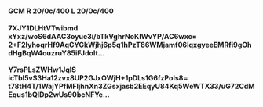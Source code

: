 #### GCM R 20/0c/400 L 20/0c/400
**7XJY1DLHtVTwibmd**<br/>**xYxz/woS6dAAC3oyue3i/bTkVghrNoKlWvYP/AC6wxc=**<br/>**2+F2IyhoqrHf9AqCYGkWjhj6p5q1hPzT86WMjamf06lqxgyeeEMRfi9gOhdHgBqW4ouzruY85iFJdoIt...**<br/><br/>
**Y7rsPLsZWHw1JqlS**<br/>**icTbl5vS3Ha12zvx8UP2GJxOWjH+1pDLs1G6fzPols8=**<br/>**t78tH4T/1WajYPfMFljhnXn3ZGsxjasb2EEqyU84Kq5WeWTX33/uG72CdMEqus1bQlDp2wUs90bcNFYe...**